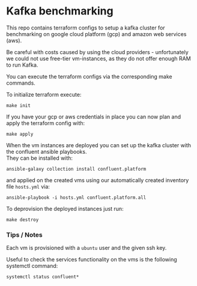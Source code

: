 # Kafka benchmarking

This repo contains terraform configs to setup a kafka cluster for benchmarking on google cloud platform (gcp) and amazon web services (aws).

Be careful with costs caused by using the cloud providers - unfortunately we could not use free-tier vm-instances, as they do not offer enough RAM to run Kafka.

You can execute the terraform configs via the corresponding make commands.

To initialize terraform execute:

    make init


If you have your gcp or aws credentials in place you can now plan and apply the terraform config with:

    make apply


When the vm instances are deployed you can set up the kafka cluster with the confluent ansible playbooks.  
They can be installed with:

    ansible-galaxy collection install confluent.platform


and applied on the created vms using our automatically created inventory file `hosts.yml` via:

    ansible-playbook -i hosts.yml confluent.platform.all


To deprovision the deployed instances just run:

    make destroy


### Tips / Notes

Each vm is provisioned with a `ubuntu` user and the given ssh key.

Useful to check the services functionality on the vms is the following systemctl command:

    systemctl status confluent*



